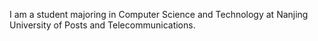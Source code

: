I am a student majoring in Computer Science and Technology at Nanjing University of Posts and Telecommunications.
